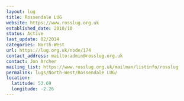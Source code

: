 ```yaml
---
layout: lug
title: Rossendale LUG
website: https://www.rosslug.org.uk
established_date: 2010/10
status: Active
last_update: 02/2014
categories: North-West
url: https://lug.org.uk/node/174
contact_address: mailto:admin@rosslug.org.uk
contact: Jon Archer
mailing_list: https://www.rosslug.org.uk/mailman/listinfo/rosslug
permalink: lugs/North-West/Rossendale LUG/
location:
  latitude: 53.69
  longitude: -2.26
---
```

